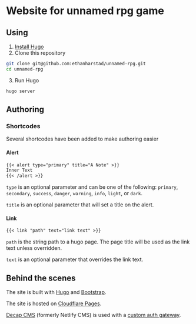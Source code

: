 # Website for unnamed rpg game

## Using

1. [Install Hugo](https://gohugo.io/overview/installing/)
2. Clone this repository
```bash
git clone git@github.com:ethanharstad/unnamed-rpg.git
cd unnamed-rpg
```
3. Run Hugo
```bash
hugo server
```

## Authoring

### Shortcodes

Several shortcodes have been added to make authoring easier

#### Alert

```markdown
{{< alert type="primary" title="A Note" >}}
Inner Text
{{< /alert >}}
```

`type` is an optional parameter and can be one of the following: `primary`, `secondary`, `success`, `danger`, `warning`, `info`, `light`, or `dark`.

`title` is an optional parameter that will set a title on the alert.

#### Link

```markdown
{{< link "path" text="link text" >}}
```

`path` is the string path to a hugo page.
The page title will be used as the link text unless overridden.

`text` is an optional parameter that overrides the link text.

## Behind the scenes

The site is built with [Hugo](https://gohugo.io) and [Bootstrap](https://getbootstrap.com/).

The site is hosted on [Cloudflare Pages](https://developers.cloudflare.com/pages/).

[Decap CMS](https://decapcms.org/) (formerly Netlify CMS) is used with a [custom auth gateway](https://github.com/i40west/netlify-cms-cloudflare-pages).

